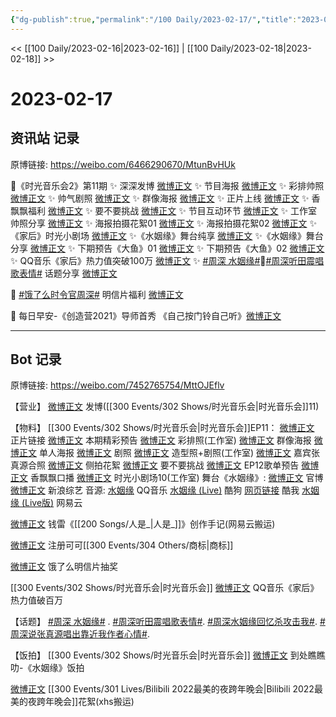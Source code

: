 ```yaml
---
{"dg-publish":true,"permalink":"/100 Daily/2023-02-17/","title":"2023-02-17","created":"2023-02-18T17:41:45.000+08:00","updated":"2023-04-11T14:46:32.207+08:00"}
---
```



<< [[100 Daily/2023-02-16\|2023-02-16]] | [[100 Daily/2023-02-18\|2023-02-18]] >>

# 2023-02-17

## 资讯站 记录

原博链接: https://weibo.com/6466290670/MtunBvHUk

💫《时光音乐会2》第11期
✨ 深深发博 [微博正文](https://m.weibo.cn/6466290670/4870242666287499)
✨ 节目海报 [微博正文](https://m.weibo.cn/6466290670/4870175801215515)
✨ 彩排帅照 [微博正文](https://m.weibo.cn/6466290670/4870215957743497)
✨ 帅气剧照 [微博正文](https://m.weibo.cn/6466290670/4870114157266167)
✨ 群像海报 [微博正文](https://m.weibo.cn/6466290670/4870204665890833)
✨ 正片上线 [微博正文](https://m.weibo.cn/6466290670/4870254247283585)
✨ 香飘飘福利 [微博正文](https://m.weibo.cn/6466290670/4870258639246971)
✨ 要不要挑战 [微博正文](https://m.weibo.cn/6466290670/4870171686602176)
✨ 节目互动环节 [微博正文](https://m.weibo.cn/6466290670/4870263097000049)
✨ 工作室帅照分享 [微博正文](https://m.weibo.cn/6466290670/4870258102108351)
✨ 海报拍摄花絮01 [微博正文](https://m.weibo.cn/6466290670/4870177970457997)
✨ 海报拍摄花絮02 [微博正文](https://m.weibo.cn/6466290670/4870170222529451)
✨《家后》时光小剧场 [微博正文](https://m.weibo.cn/6466290670/4870263738469100)
✨《水姻缘》舞台纯享 [微博正文](https://m.weibo.cn/6466290670/4870248065665010)
✨《水姻缘》舞台分享 [微博正文](https://m.weibo.cn/6466290670/4870220743707258)
✨ 下期预告《大鱼》01 [微博正文](https://m.weibo.cn/6466290670/4870236996112236)
✨ 下期预告《大鱼》02 [微博正文](https://m.weibo.cn/6466290670/4870254503395541)
✨ QQ音乐《家后》热力值突破100万
[微博正文](https://m.weibo.cn/6466290670/4870171388545455)
✨ [#周深 水姻缘#](https://s.weibo.com/weibo?q=%23%E5%91%A8%E6%B7%B1%20%E6%B0%B4%E5%A7%BB%E7%BC%98%23)🎵[#周深听田震唱歌表情#](https://s.weibo.com/weibo?q=%23%E5%91%A8%E6%B7%B1%E5%90%AC%E7%94%B0%E9%9C%87%E5%94%B1%E6%AD%8C%E8%A1%A8%E6%83%85%23)
话题分享 [微博正文](https://m.weibo.cn/6466290670/4870248165018106)

💫 [#饿了么时令官周深#](https://s.weibo.com/weibo?q=%23%E9%A5%BF%E4%BA%86%E4%B9%88%E6%97%B6%E4%BB%A4%E5%AE%98%E5%91%A8%E6%B7%B1%23) 明信片福利 [微博正文](https://m.weibo.cn/6466290670/4870092641013597)

💫 每日早安-《创造营2021》导师首秀
《自己按门铃自己听》[微博正文](https://m.weibo.cn/6466290670/4870042385385587)

---
## Bot 记录

原博链接: https://weibo.com/7452765754/MttOJEflv

【营业】
[微博正文](https://m.weibo.cn/1736988591/4870238376823261) 发博([[300 Events/302 Shows/时光音乐会\|时光音乐会]]11)

【物料】
[[300 Events/302 Shows/时光音乐会\|时光音乐会]]EP11：
[微博正文](https://m.weibo.cn/7703778879/4870221317279337) 正片链接
[微博正文](https://m.weibo.cn/7703778879/4870087490667218) 本期精彩预告
[微博正文](https://m.weibo.cn/7478855230/4870209213827315) 彩排照(工作室)
[微博正文](https://m.weibo.cn/7703778879/4870199411740019) 群像海报
[微博正文](https://m.weibo.cn/7703778879/4870175063017741) 单人海报
[微博正文](https://m.weibo.cn/7703778879/4870110135716419) 剧照
[微博正文](https://m.weibo.cn/7478855230/4870254075579718) 造型照+剧照(工作室)
[微博正文](https://m.weibo.cn/5908064369/4870169849237035) 嘉宾张真源合照
[微博正文](https://m.weibo.cn/5337758780/4870175272207688) 侧拍花絮
[微博正文](https://m.weibo.cn/7703778879/4870170537364401) 要不要挑战
[微博正文](https://m.weibo.cn/7703778879/4870253589563689) EP12歌单预告
[微博正文](https://m.weibo.cn/2373608053/4870252674681276) 香飘飘口播
[微博正文](https://m.weibo.cn/7478855230/4870261243909185) 时光小剧场10(工作室)
舞台《水姻缘》:
[微博正文](https://m.weibo.cn/7703778879/4870218600159413) 官博
[微博正文](https://m.weibo.cn/1878335471/4870219971956955) 新浪综艺
音源:
[水姻缘](https://weibo.cn/sinaurl?u=https%3A%2F%2Fc.y.qq.com%2Fbase%2Ffcgi-bin%2Fu%3F__%3DZLpCUVKacGM7) QQ音乐
[水姻缘 (Live)](https://weibo.cn/sinaurl?u=https%3A%2F%2Ft3.kugou.com%2Fsong.html%3Fid%3DfwDwn4dB8V2) 酷狗
[网页链接](https://weibo.cn/sinaurl?u=https%3A%2F%2Fm.kuwo.cn%2Fyinyue%2F262493499%3Ff%3Dip%26t%3Dusercopy) 酷我
[水姻缘 (Live版)](https://weibo.cn/sinaurl?u=https%3A%2F%2Fy.music.163.com%2Fm%2Fsong%3Fid%3D2023207804) 网易云

[微博正文](https://m.weibo.cn/7516028109/4870216368787066) 钱雷《[[200 Songs/人是_\|人是_]]》创作手记(网易云搬运)

[微博正文](https://m.weibo.cn/2297360854/4870089796487451) 注册可可[[300 Events/304 Others/商标\|商标]]

[微博正文](https://m.weibo.cn/7756461320/4870091257415824) 饿了么明信片抽奖

[[300 Events/302 Shows/时光音乐会\|时光音乐会]]
[微博正文](https://m.weibo.cn/2169129705/4870160400255248) QQ音乐《家后》热力值破百万

【话题】
[#周深 水姻缘#](https://s.weibo.com/weibo?q=%23%E5%91%A8%E6%B7%B1%20%E6%B0%B4%E5%A7%BB%E7%BC%98%23) .
[#周深听田震唱歌表情#](https://s.weibo.com/weibo?q=%23%E5%91%A8%E6%B7%B1%E5%90%AC%E7%94%B0%E9%9C%87%E5%94%B1%E6%AD%8C%E8%A1%A8%E6%83%85%23).
[#周深水姻缘回忆杀攻击我#](https://s.weibo.com/weibo?q=%23%E5%91%A8%E6%B7%B1%E6%B0%B4%E5%A7%BB%E7%BC%98%E5%9B%9E%E5%BF%86%E6%9D%80%E6%94%BB%E5%87%BB%E6%88%91%23).
[#周深说张真源唱出靠近我作者心情#](https://s.weibo.com/weibo?q=%23%E5%91%A8%E6%B7%B1%E8%AF%B4%E5%BC%A0%E7%9C%9F%E6%BA%90%E5%94%B1%E5%87%BA%E9%9D%A0%E8%BF%91%E6%88%91%E4%BD%9C%E8%80%85%E5%BF%83%E6%83%85%23).

【饭拍】
[[300 Events/302 Shows/时光音乐会\|时光音乐会]]
[微博正文](https://m.weibo.cn/5488485092/4870220701501249) 到处瞧瞧叻-《水姻缘》饭拍

[微博正文](https://m.weibo.cn/5122158435/4870164313017502) [[300 Events/301 Lives/Bilibili 2022最美的夜跨年晚会\|Bilibili 2022最美的夜跨年晚会]]花絮(xhs搬运)
